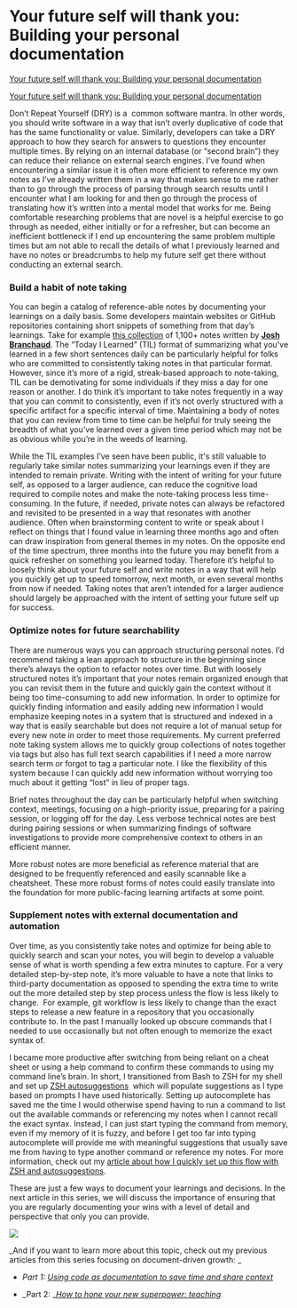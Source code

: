 # Your future self will thank you: Building your personal documentation
[Your future self will thank you: Building your personal documentation](https://github.com/readme/guides/private-documentation) 

 [Your future self will thank you: Building your personal documentation](https://github.com/readme/guides/private-documentation) 

 Don’t Repeat Yourself (DRY) is a  common software mantra. In other words, you should write software in a way that isn’t overly duplicative of code that has the same functionality or value. Similarly, developers can take a DRY approach to how they search for answers to questions they encounter multiple times. By relying on an internal database (or “second brain”) they can reduce their reliance on external search engines. I've found when encountering a similar issue it is often more efficient to reference my own notes as I’ve already written them in a way that makes sense to me rather than to go through the process of parsing through search results until I encounter what I am looking for and then go through the process of translating how it’s written into a mental model that works for me. Being comfortable researching problems that are novel is a helpful exercise to go through as needed, either initially or for a refresher, but can become an inefficient bottleneck if I end up encountering the same problem multiple times but am not able to recall the details of what I previously learned and have no notes or breadcrumbs to help my future self get there without conducting an external search. 

### Build a habit of note taking

You can begin a catalog of reference-able notes by documenting your learnings on a daily basis. Some developers maintain websites or GitHub repositories containing short snippets of something from that day’s learnings. Take for example [this collection](https://github.com/jbranchaud/til/) of 1,100+ notes written by [**Josh Branchaud**](https://github.com/jbranchaud). The “Today I Learned” (TIL) format of summarizing what you've learned in a few short sentences daily can be particularly helpful for folks who are committed to consistently taking notes in that particular format. However, since it’s more of a rigid, streak-based approach to note-taking, TIL can be demotivating for some individuals if they miss a day for one reason or another. I do think it’s important to take notes frequently in a way that you can commit to consistently, even if it’s not overly structured with a specific artifact for a specific interval of time. Maintaining a body of notes that you can review from time to time can be helpful for truly seeing the breadth of what you’ve learned over a given time period which may not be as obvious while you’re in the weeds of learning. 

While the TIL examples I’ve seen have been public, it's still valuable to regularly take similar notes summarizing your learnings even if they are intended to remain private. Writing with the intent of writing for your future self, as opposed to a larger audience, can reduce the cognitive load required to compile notes and make the note-taking process less time-consuming. In the future, if needed, private notes can always be refactored and revisited to be presented in a way that resonates with another audience. Often when brainstorming content to write or speak about I reflect on things that I found value in learning three months ago and often can draw inspiration from general themes in my notes. On the opposite end of the time spectrum, three months into the future you may benefit from a quick refresher on something you learned today. Therefore it’s helpful to loosely think about your future self and write notes in a way that will help you quickly get up to speed tomorrow, next month, or even several months from now if needed. Taking notes that aren’t intended for a larger audience should largely be approached with the intent of setting your future self up for success.  

### Optimize notes for future searchability

There are numerous ways you can approach structuring personal notes. I’d recommend taking a lean approach to structure in the beginning since there’s always the option to refactor notes over time. But with loosely structured notes it’s important that your notes remain organized enough that you can revisit them in the future and quickly gain the context without it being too time-consuming to add new information. In order to optimize for quickly finding information and easily adding new information I would emphasize keeping notes in a system that is structured and indexed in a way that is easily searchable but does not require a lot of manual setup for every new note in order to meet those requirements. My current preferred note taking system allows me to quickly group collections of notes together via tags but also has full text search capabilities if I need a more narrow search term or forgot to tag a particular note. I like the flexibility of this system because I can quickly add new information without worrying too much about it getting “lost” in lieu of proper tags. 

Brief notes throughout the day can be particularly helpful when switching context, meetings, focusing on a high-priority issue, preparing for a pairing session, or logging off for the day. Less verbose technical notes are best during pairing sessions or when summarizing findings of software investigations to provide more comprehensive context to others in an efficient manner. 

More robust notes are more beneficial as reference material that are designed to be frequently referenced and easily scannable like a cheatsheet. These more robust forms of notes could easily translate into the foundation for more public-facing learning artifacts at some point.

### Supplement notes with external documentation and automation 

Over time, as you consistently take notes and optimize for being able to quickly search and scan your notes, you will begin to develop a valuable sense of what is worth spending a few extra minutes to capture. For a very detailed step-by-step note, it’s more valuable to have a note that links to third-party documentation as opposed to spending the extra time to write out the more detailed step by step process unless the flow is less likely to change.  For example, git workflow is less likely to change than the exact steps to release a new feature in a repository that you occasionally contribute to. In the past I manually looked up obscure commands that I needed to use occasionally but not often enough to memorize the exact syntax of. 

I became more productive after switching from being reliant on a cheat sheet or using a help command to confirm these commands to using my command line’s brain. In short, I transitioned from Bash to ZSH for my shell and set up [ZSH autosuggestions](https://github.com/zsh-users/zsh-autosuggestions)  which will populate suggestions as I type based on prompts I have used historically. Setting up autocomplete has saved me the time I would otherwise spend having to run a command to list out the available commands or referencing my notes when I cannot recall the exact syntax. Instead, I can just start typing the command from memory, even if my memory of it is fuzzy, and before I get too far into typing autocomplete will provide me with meaningful suggestions that usually save me from having to type another command or reference my notes. For more information, check out my [article about how I quickly set up this flow with ZSH and autosuggestions](https://aboutmonica.com/blog/setting-up-zsh-with-autosuggestions). 

These are just a few ways to document your learnings and decisions. In the next article in this series, we will discuss the importance of ensuring that you are regularly documenting your wins with a level of detail and perspective that only you can provide.

 ![](https://images.ctfassets.net/s5uo95nf6njh/2TwI70HnwQOu7QnFyzOxxM/10800af0a508ea6efaa017ebd62012fc/screenrecording-of-zshautocomplete__3_.gif?w=1774&fm=gif) 

_And if you want to learn more about this topic, check out my previous articles from this series focusing on document-driven growth: _

*   _Part 1:_ [_Using code as documentation to save time and share context_](https://github.com/readme/guides/code-as-documentation)
    
*   _Part 2: _[_How to hone your new superpower: teaching_](https://github.com/readme/guides/public-documentation)